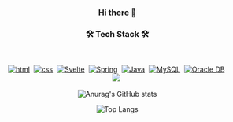 <div align="center">

  ### Hi there 👋

<h3 align="center"><b>🛠 Tech Stack 🛠</b></h3>
</br>
<p>
  
[![html](https://img.shields.io/badge/Html-E34F26?style=flat-square&logo=Html5&logoColor=white)](https://github.com/Joowon0220/fullPage)&nbsp;
[![css](https://img.shields.io/badge/CSS-1572B6?style=flat-square&logo=CSS3&logoColor=white)](https://github.com/Joowon0220/fullPage)&nbsp;
[![Svelte](https://img.shields.io/badge/Svelte-FF3E00?style=flat-square&logo=Svelte&logoColor=white)](https://github.com/Joowon0220/svelte)&nbsp;
[![Spring](https://img.shields.io/badge/Spring-6DB33F?style=flat-square&logo=Spring&logoColor=white)](https://github.com/Joowon0220/SpringMVC)&nbsp;
[![Java](https://img.shields.io/badge/Java-007396?style=flat-square&logo=Java&logoColor=white)](https://github.com/Joowon0220/weather)&nbsp;
[![MySQL](https://img.shields.io/badge/MySQL-4479A1?style=flat-square&logo=MySQL&logoColor=white)](https://github.com/Joowon0220/Spring_Weather)&nbsp;
[![Oracle DB](https://img.shields.io/badge/Oracle-F80000?style=flat-square&logo=oracle&logoColor=white)](https://github.com/Joowon0220/SpringMVC)&nbsp;   
<img src="https://img.shields.io/badge/Amazon AWS-232F3E?style=flat-square&logo=Amazon%20AWS&logoColor=white">&nbsp; 

</p>

![Anurag's GitHub stats](https://github-readme-stats.vercel.app/api?username=akdrhtn1&show_icons=true&theme=cobalt)

![Top Langs](https://github-readme-stats.vercel.app/api/top-langs/?username=akdrhtn1&layout=compact&theme=dracula)
</div>
<!--
**akdrhtn1/akdrhtn1** is a ✨ _special_ ✨ repository because its `README.md` (this file) appears on your GitHub profile.

Here are some ideas to get you started:

- 🔭 I’m currently working on ...
- 🌱 I’m currently learning ...
- 👯 I’m looking to collaborate on ...
- 🤔 I’m looking for help with ...
- 💬 Ask me about ...
- 📫 How to reach me: ...
- 😄 Pronouns: ...
- ⚡ Fun fact: ...
-->
